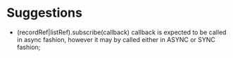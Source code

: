 # Suggestions

* (recordRef|listRef).subscribe(callback) 
  callback is expected to be called in async fashion,
  however it may by called either in ASYNC or SYNC fashion;